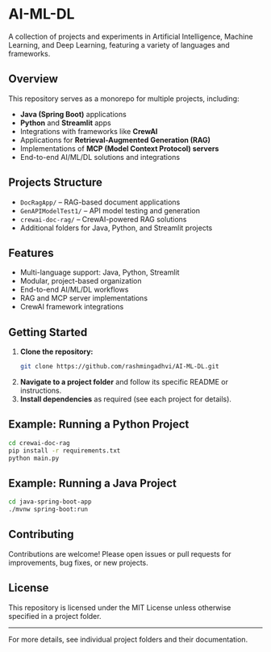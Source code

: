 # AI-ML-DL

A collection of projects and experiments in Artificial Intelligence, Machine Learning, and Deep Learning, featuring a variety of languages and frameworks.

## Overview

This repository serves as a monorepo for multiple projects, including:

- **Java (Spring Boot)** applications
- **Python** and **Streamlit** apps
- Integrations with frameworks like **CrewAI**
- Applications for **Retrieval-Augmented Generation (RAG)**
- Implementations of **MCP (Model Context Protocol) servers**
- End-to-end AI/ML/DL solutions and integrations

## Projects Structure

- `DocRagApp/` – RAG-based document applications
- `GenAPIModelTest1/` – API model testing and generation
- `crewai-doc-rag/` – CrewAI-powered RAG solutions
- Additional folders for Java, Python, and Streamlit projects

## Features

- Multi-language support: Java, Python, Streamlit
- Modular, project-based organization
- End-to-end AI/ML/DL workflows
- RAG and MCP server implementations
- CrewAI framework integrations

## Getting Started

1. **Clone the repository:**
   ```sh
   git clone https://github.com/rashmingadhvi/AI-ML-DL.git
   ```
2. **Navigate to a project folder** and follow its specific README or instructions.
3. **Install dependencies** as required (see each project for details).

## Example: Running a Python Project

```sh
cd crewai-doc-rag
pip install -r requirements.txt
python main.py
```

## Example: Running a Java Project

```sh
cd java-spring-boot-app
./mvnw spring-boot:run
```

## Contributing

Contributions are welcome! Please open issues or pull requests for improvements, bug fixes, or new projects.

## License

This repository is licensed under the MIT License unless otherwise specified in a project folder.

---

For more details, see individual project folders and their documentation.
